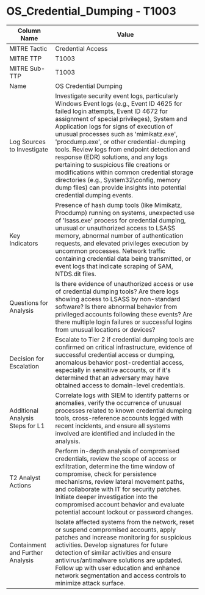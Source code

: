 # OS_Credential_Dumping - T1003

| Column Name | Value |
|-------------|-------|
| MITRE Tactic | Credential Access |
| MITRE TTP | T1003 |
| MITRE Sub-TTP | T1003 |
| Name | OS Credential Dumping |
| Log Sources to Investigate | Investigate security event logs, particularly Windows Event logs (e.g., Event ID 4625 for failed login attempts, Event ID 4672 for assignment of special privileges), System and Application logs for signs of execution of unusual processes such as 'mimikatz.exe', 'procdump.exe', or other credential-dumping tools. Review logs from endpoint detection and response (EDR) solutions, and any logs pertaining to suspicious file creations or modifications within common credential storage directories (e.g., System32\config, memory dump files) can provide insights into potential credential dumping events. |
| Key Indicators | Presence of hash dump tools (like Mimikatz, Procdump) running on systems, unexpected use of 'lsass.exe' process for credential dumping, unusual or unauthorized access to LSASS memory, abnormal number of authentication requests, and elevated privileges execution by uncommon processes. Network traffic containing credential data being transmitted, or event logs that indicate scraping of SAM, NTDS.dit files. |
| Questions for Analysis | Is there evidence of unauthorized access or use of credential dumping tools? Are there logs showing access to LSASS by non-standard software? Is there abnormal behavior from privileged accounts following these events? Are there multiple login failures or successful logins from unusual locations or devices? |
| Decision for Escalation | Escalate to Tier 2 if credential dumping tools are confirmed on critical infrastructure, evidence of successful credential access or dumping, anomalous behavior post-credential access, especially in sensitive accounts, or if it's determined that an adversary may have obtained access to domain-level credentials. |
| Additional Analysis Steps for L1 | Correlate logs with SIEM to identify patterns or anomalies, verify the occurrence of unusual processes related to known credential dumping tools, cross-reference accounts logged with recent incidents, and ensure all systems involved are identified and included in the analysis. |
| T2 Analyst Actions | Perform in-depth analysis of compromised credentials, review the scope of access or exfiltration, determine the time window of compromise, check for persistence mechanisms, review lateral movement paths, and collaborate with IT for security patches. Initiate deeper investigation into the compromised account behavior and evaluate potential account lockout or password changes. |
| Containment and Further Analysis | Isolate affected systems from the network, reset or suspend compromised accounts, apply patches and increase monitoring for suspicious activities. Develop signatures for future detection of similar activities and ensure antivirus/antimalware solutions are updated. Follow up with user education and enhance network segmentation and access controls to minimize attack surface. |
